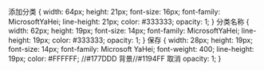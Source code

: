 添加分类
{
  width: 64px;
  height: 21px;
  font-size: 16px;
  font-family: MicrosoftYaHei;
  line-height: 21px;
  color: #333333;
  opacity: 1;
}
分类名称
{
  width: 62px;
  height: 19px;
  font-size: 14px;
  font-family: MicrosoftYaHei;
  line-height: 19px;
  color: #333333;
  opacity: 1;
}
保存
{
  width: 28px;
  height: 19px;
  font-size: 14px;
  font-family: Microsoft YaHei;
  font-weight: 400;
  line-height: 19px;
  color: #FFFFFF;  //#177DDD 背景//#1194FF 取消
  opacity: 1;
}